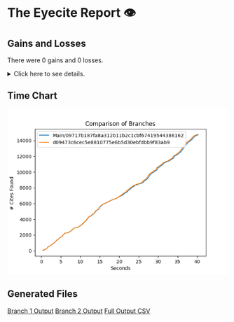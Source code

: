 # The Eyecite Report :eye:



Gains and Losses
---------
There were 0 gains and 0 losses.

<details>
<summary>Click here to see details.</summary>

|     id     |  Gain  |  Loss  |
| ---------- | ------ | ------ |


</details>



Time Chart
---------

![image](https://raw.githubusercontent.com/freelawproject/eyecite/artifacts/189/results/chart.png)


Generated Files
---------

[Branch 1 Output](https://raw.githubusercontent.com/freelawproject/eyecite/artifacts/189/results/09717b187fa8a312b11b2c1cbf67419544386162.json)
[Branch 2 Output](https://raw.githubusercontent.com/freelawproject/eyecite/artifacts/189/results/d09473c6cec5e8810775e6b5d30ebfdbb9f83ab9.json)
[Full Output CSV ](https://raw.githubusercontent.com/freelawproject/eyecite/artifacts/189/results/output.csv)
